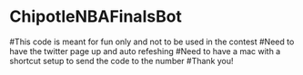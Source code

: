 # ChipotleNBAFinalsBot
#This code is meant for fun only and not to be used in the contest
#Need to have the twitter page up and auto refeshing
#Need to have a mac with a shortcut setup to send the code to the number
#Thank you!


